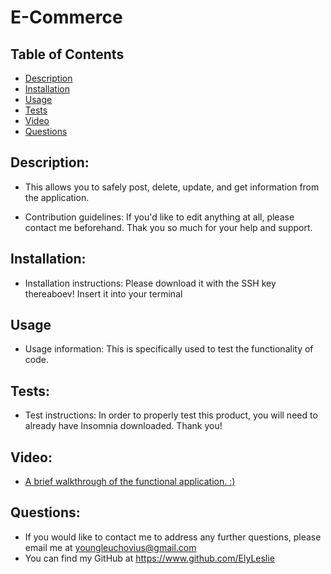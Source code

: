 # E-Commerce



## Table of Contents
* [Description](#description)
* [Installation](#installation)
* [Usage](#usage)
* [Tests](#tests)
* [Video](#video)
* [Questions](#questions)
        
        
## Description: 
* This allows you to safely post, delete, update, and get information from the application.
        
        
* Contribution guidelines: If you'd like to edit anything at all, please contact me beforehand. Thak you so much for your help and support.

## Installation:

* Installation instructions: Please download it with the SSH key thereaboev! Insert it into your terminal
        
## Usage

* Usage information: This is specifically used to test the functionality of code.

        
## Tests:
* Test instructions: In order to properly test this product, you will need to already have Insomnia downloaded. Thank you!
        
## Video: 
* [A brief walkthrough of the functional application. :)](/assets/For%20Homework.mp4)
        
## Questions: 
        
* If you would like to contact me to address any further questions, please email me at youngleuchovius@gmail.com
* You can find my GitHub at https://www.github.com/ElyLeslie